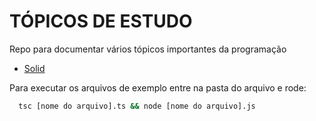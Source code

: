 # TÓPICOS DE ESTUDO
Repo para documentar vários tópicos importantes da programação

- <a href="/solid">Solid</a>



Para executar os arquivos de exemplo entre na pasta do arquivo e rode:

```cmd
  tsc [nome do arquivo].ts && node [nome do arquivo].js
```